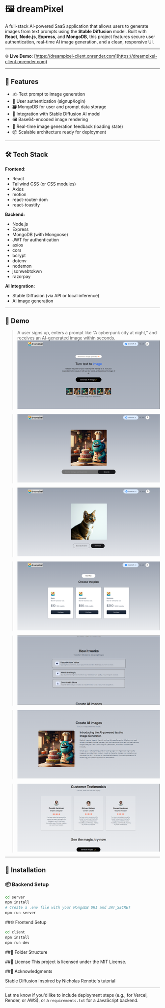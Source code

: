 # 🖼️ dreamPixel

A full-stack AI-powered SaaS application that allows users to generate images from text prompts using the **Stable Diffusion** model. Built with **React**, **Node.js**, **Express**, and **MongoDB**, this project features secure user authentication, real-time AI image generation, and a clean, responsive UI.

---

🌐 **Live Demo**: [https://dreampixel-client.onrender.com](https://dreampixel-client.onrender.com)

---

## 🚀 Features

- ✍️ Text prompt to image generation
- 🔐 User authentication (signup/login)
- 🗃️ MongoDB for user and prompt data storage
- 🧠 Integration with Stable Diffusion AI model
- 🖼️ Base64-encoded image rendering
- 🔄 Real-time image generation feedback (loading state)
- 📦 Scalable architecture ready for deployment

---

## 🛠️ Tech Stack

**Frontend:**
- React
- Tailwind CSS (or CSS modules)
- Axios
- motion
- react-router-dom
- react-toastify

**Backend:**
- Node.js
- Express
- MongoDB (with Mongoose)
- JWT for authentication
- axios
- cors
- bcrypt
- dotenv
- nodemon
- jsonwebtokwn
- razorpay

**AI Integration:**
- Stable Diffusion (via API or local inference)
- AI image generation

---

## 📸 Demo

> A user signs up, enters a prompt like “A cyberpunk city at night,” and receives an AI-generated image within seconds.  
> ![Demo Screenshot](sample/demo.png)

> ![Demo Screenshot](sample/demo1.png)

> ![Demo Screenshot](sample/demo2.png)

> ![Demo Screenshot](sample/demo3.png)

> ![Demo Screenshot](sample/demo4.png)

> ![Demo Screenshot](sample/demo5.png)

> ![Demo Screenshot](sample/demo6.png)
---

## 🧰 Installation

### 📦 Backend Setup

```bash
cd server
npm install
# Create a .env file with your MongoDB URI and JWT_SECRET
npm run server

```
##🌐 Frontend Setup


```bash
cd client
npm install
npm run dev

```


##📂 Folder Structure

##📜 License
This project is licensed under the MIT License.

##🙌 Acknowledgments

Stable Diffusion
Inspired by Nicholas Renotte's tutorial


---

Let me know if you'd like to include deployment steps (e.g., for Vercel, Render, or AWS), or a `requirements.txt` for a JavaScript backend.
